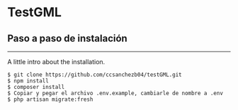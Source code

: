 # TestGML

## Paso a paso de instalación
***
A little intro about the installation. 
```
$ git clone https://github.com/ccsanchezb04/testGML.git
$ npm install
$ composer install
$ Copiar y pegar el archivo .env.example, cambiarle de nombre a .env
$ php artisan migrate:fresh
```